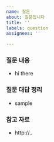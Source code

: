 ```yaml
---
name: 질문
about: 질문입니다
title: ''
labels: question
assignees: ''

---
```


### 질문 내용
- hi there

### 질문 대답 정리
- sample

### 참고 자료
- http://..
